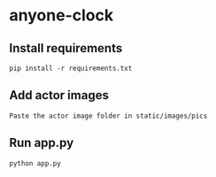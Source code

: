 # anyone-clock

## Install requirements
```
pip install -r requirements.txt
```

## Add actor images
```
Paste the actor image folder in static/images/pics
```

## Run app.py
```
python app.py
```
